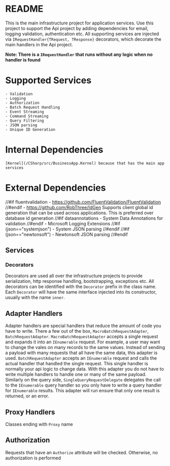 # README

This is the main infrastructure project for application services. Use this
project to support the Api project by adding dependencies for email, logging
validation, authentication etc. All supporting services are injected via
`IRequestHandler{TRequest, TResponse}` decorators, which decorate the main
handlers in the Api project.

__Note: There is a `IRequestHandler` that runs without any logic when no handler is found__

# Supported Services

    - Validation
    - Logging
    - Authorization
    - Batch Request Handling
    - Event Streaming
    - Command Streaming
    - Query Filtering
    - JSON parsing
    - Unique ID Generation

# Internal Dependencies

    [Kernel](/CSharp/src/BusinessApp.Kernel) because that has the main app services

# External Dependencies

//#if fluentvalidation
    - https://github.com/FluentValidation/FluentValidation
//#endif
    - https://github.com/RobThree/IdGen
      Supports client global id generation that can be used across applications.
      This is preferred over database id generation
//#if dataannotations
    - System Data Annotations for validation
//#endif
    - Microsoft Logging Extensions
//#if (json=="systemjson")
    - System JSON parsing
//#endif
//#if (json=="newtonsoft")
    - Newtonsoft JSON parsing
//#endif


## Services

### Decorators
Decorators are used all over the infrastructure projects to provide serialization,
http response handling, bootstrapping, exceptions etc. All decorators can be
identified with the `Decorator` prefix in the class name. Each `Decorator` will
have the same interface injected into its constructor, usually with the name
`inner`.

## Adapter Handlers
Adapter handlers are special handlers that reduce the amount of code you have to
write. There a few out of the box, `MacroBatchRequestAdapter`,
`BatchRequestAdapter`. `MacroBatchRequestAdapter` accepts a single request and
expands it into an `IEnumerable` request. For example, a user may want to change
the vales on many records to the same values. Instead of sending a payload with many
requests that all have the same data, this adapter is used. `BatchRequestAdapter`
accepts an `IEnumerable` request and calls the actual handler that handled the
single request. This single handler is normally your api logic to change data.
With this adapter you do not have to write multiple handlers to handle one or
many of the same payload. Similarly on the query side,
`SingleQueryRequestDelegate` delegates the call to the `IEnumerable` query
handler so you only have to write a query handler for `IEnumerable` results.
This adapter will run ensure that only one result is returned, or an error.

## Proxy Handlers
Classes ending with `Proxy` name

## Authorization
Requests that have an `Authorize` attribute will be checked. Otherwise, no
authorization is performed
